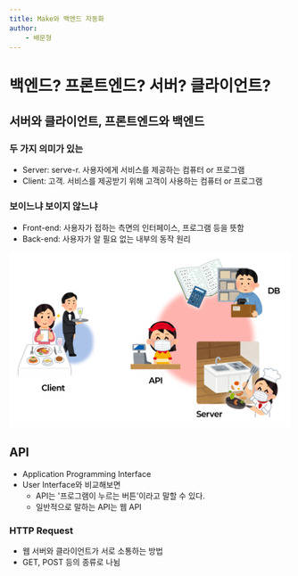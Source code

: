 ```yaml
---
title: Make와 백엔드 자동화
author:
	- 배문형
---
```


# 백엔드? 프론트엔드? 서버? 클라이언트?

## 서버와 클라이언트, 프론트엔드와 백엔드

### 두 가지 의미가 있는

- Server: serve-r. 사용자에게 서비스를 제공하는 컴퓨터 or 프로그램
- Client: 고객. 서비스를 제공받기 위해 고객이 사용하는 컴퓨터 or 프로그램

### 보이느냐 보이지 않느냐

- Front-end: 사용자가 접하는 측면의 인터페이스, 프로그램 등을 뜻함
- Back-end: 사용자가 알 필요 없는 내부의 동작 원리

![](attachments/terms-for-api.png)

## API

- Application Programming Interface
- User Interface와 비교해보면
	- API는 '프로그램이 누르는 버튼'이라고 말할 수 있다.
	- 일반적으로 말하는 API는 웹 API

### HTTP Request

- 웹 서버와 클라이언트가 서로 소통하는 방법
- GET, POST 등의 종류로 나뉨